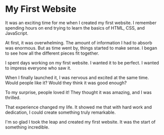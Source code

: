 # My First Website

It was an exciting time for me when I created my first website. I remember spending hours on end trying to learn the basics of HTML, CSS, and JavaScript.

At first, it was overwhelming. The amount of information I had to absorb was enormous. But as time went by, things started to make sense. I began to see how all the different pieces fit together.

I spent days working on my first website. I wanted it to be perfect. I wanted to impress everyone who saw it.

When I finally launched it, I was nervous and excited at the same time. Would people like it? Would they think it was good enough?

To my surprise, people loved it! They thought it was amazing, and I was thrilled.

That experience changed my life. It showed me that with hard work and dedication, I could create something truly remarkable.

I'm so glad I took the leap and created my first website. It was the start of something incredible.
